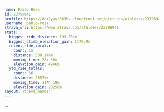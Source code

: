 ```yaml
---
name: Pablo Ross
id: 23796941
profile: https://dgalywyr863hv.cloudfront.net/pictures/athletes/23796941/14615399/1/large.jpg
username: pablo-ross
strava_url: https://www.strava.com/athletes/23796941
stats:
  biggest_ride_distance: 193.82km
  biggest_climb_elevation_gain: 1170.9m
  recent_ride_totals:
    count: 15
    distance: 500.19km
    moving_time: 28h 30m
    elevation_gain: 4946m
  ytd_ride_totals:
    count: 66
    distance: 2657km
    moving_time: 117h 19m
    elevation_gain: 20256m
layout: strava_member
--- 
```

...
